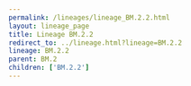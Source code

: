 ```yaml
---
permalink: /lineages/lineage_BM.2.2.html
layout: lineage_page
title: Lineage BM.2.2
redirect_to: ../lineage.html?lineage=BM.2.2
lineage: BM.2.2
parent: BM.2
children: ['BM.2.2']
---
```


